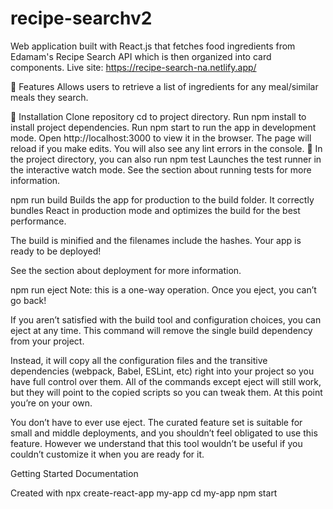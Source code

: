 # recipe-searchv2
Web application built with React.js that fetches food ingredients from Edamam's Recipe Search API which is then organized into card components.
Live site: https://recipe-search-na.netlify.app/

🎈 Features
Allows users to retrieve a list of ingredients for any meal/similar meals they search.

🔨 Installation
Clone repository
cd to project directory.
Run npm install to install project dependencies.
Run npm start to run the app in development mode.
Open http://localhost:3000 to view it in the browser.
The page will reload if you make edits.
You will also see any lint errors in the console.
🔧 In the project directory, you can also run
npm test
Launches the test runner in the interactive watch mode.
See the section about running tests for more information.

npm run build
Builds the app for production to the build folder.
It correctly bundles React in production mode and optimizes the build for the best performance.

The build is minified and the filenames include the hashes.
Your app is ready to be deployed!

See the section about deployment for more information.

npm run eject
Note: this is a one-way operation. Once you eject, you can’t go back!

If you aren’t satisfied with the build tool and configuration choices, you can eject at any time. This command will remove the single build dependency from your project.

Instead, it will copy all the configuration files and the transitive dependencies (webpack, Babel, ESLint, etc) right into your project so you have full control over them. All of the commands except eject will still work, but they will point to the copied scripts so you can tweak them. At this point you’re on your own.

You don’t have to ever use eject. The curated feature set is suitable for small and middle deployments, and you shouldn’t feel obligated to use this feature. However we understand that this tool wouldn’t be useful if you couldn’t customize it when you are ready for it.

Getting Started
Documentation

Created with
npx create-react-app my-app
cd my-app
npm start
